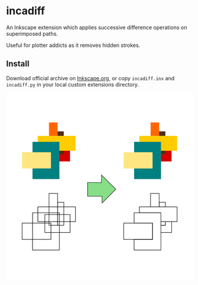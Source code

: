 # incadiff

An Inkscape extension which applies successive difference operations on superimposed paths.

Useful for plotter addicts as it removes hidden strokes. 

## Install

Download official archive on [Inkscape.org](https://inkscape.org/~tmaz/%E2%98%85incadiff), or copy `incadiff.inx` and `incadiff.py` in your local custom extensions directory. 

![incadiff extension](incadiff-v0.1.png)